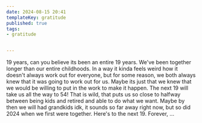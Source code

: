 ```yaml
---
date: 2024-08-15 20:41
templateKey: gratitude
published: true
tags:
- gratitude


---
```

19 years, can you believe its been an entire 19 years.   We've been together longer than our entire childhoods.  In a way it kinda feels weird how it doesn't always work out for everyone, but for some reason, we both always knew that it was going to work out for us.  Maybe its just that we knew that we would be willing to put in the work to make it happen.  The next 19 will take us all the way to 54!  That is wild, that puts us so close to halfway between being kids and retired and able to do what we want.  Maybe by then we will had grandkids idk, it sounds so far away right now, but so did 2024 when we first were together.  Here's to the next 19.  Forever, ...

